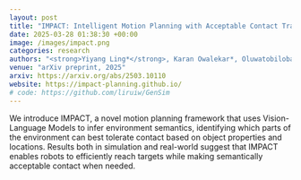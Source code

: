 ```yaml
---
layout: post
title: "IMPACT: Intelligent Motion Planning with Acceptable Contact Trajectories via Vision-Language Models"
date: 2025-03-28 01:38:30 +00:00
image: /images/impact.png
categories: research
authors: "<strong>Yiyang Ling*</strong>, Karan Owalekar*, Oluwatobiloba Adesanya, Erdem Bıyık, Daniel Seita"
venue: "arXiv preprint, 2025"
arxiv: https://arxiv.org/abs/2503.10110
website: https://impact-planning.github.io/
# code: https://github.com/liruiw/GenSim
---
```

We introduce IMPACT, a novel motion planning framework that uses Vision-Language Models to infer environment semantics, identifying which parts of the environment can best tolerate contact based on object properties and locations. Results both in simulation and real-world suggest that IMPACT enables robots to efficiently reach targets while making semantically acceptable contact when needed.
